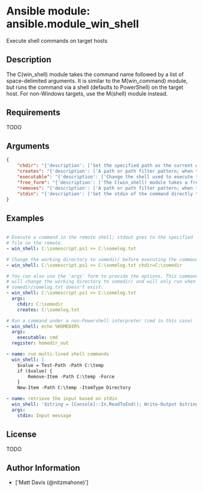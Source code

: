 # Ansible module: ansible.module_win_shell


Execute shell commands on target hosts

## Description

The C(win_shell) module takes the command name followed by a list of space-delimited arguments. It is similar to the M(win_command) module, but runs the command via a shell (defaults to PowerShell) on the target host.
For non-Windows targets, use the M(shell) module instead.

## Requirements

TODO

## Arguments

``` json
{
    "chdir": "{'description': ['Set the specified path as the current working directory before executing a command'], 'type': 'path'}",
    "creates": "{'description': ['A path or path filter pattern; when the referenced path exists on the target host, the task will be skipped.'], 'type': 'path'}",
    "executable": "{'description': ['Change the shell used to execute the command (eg, C(cmd)).', 'The target shell must accept a C(/c) parameter followed by the raw command line to be executed.'], 'type': 'path'}",
    "free_form": "{'description': ['The C(win_shell) module takes a free form command to run.', "There is no parameter actually named 'free form'. See the examples!"], 'required': True}",
    "removes": "{'description': ['A path or path filter pattern; when the referenced path B(does not) exist on the target host, the task will be skipped.'], 'type': 'path'}",
    "stdin": "{'description': ['Set the stdin of the command directly to the specified value.'], 'version_added': '2.5'}",
}
```

## Examples


``` yaml

# Execute a command in the remote shell; stdout goes to the specified
# file on the remote.
- win_shell: C:\somescript.ps1 >> C:\somelog.txt

# Change the working directory to somedir/ before executing the command.
- win_shell: C:\somescript.ps1 >> C:\somelog.txt chdir=C:\somedir

# You can also use the 'args' form to provide the options. This command
# will change the working directory to somedir/ and will only run when
# somedir/somelog.txt doesn't exist.
- win_shell: C:\somescript.ps1 >> C:\somelog.txt
  args:
    chdir: C:\somedir
    creates: C:\somelog.txt

# Run a command under a non-Powershell interpreter (cmd in this case)
- win_shell: echo %HOMEDIR%
  args:
    executable: cmd
  register: homedir_out

- name: run multi-lined shell commands
  win_shell: |
    $value = Test-Path -Path C:\temp
    if ($value) {
        Remove-Item -Path C:\temp -Force
    }
    New-Item -Path C:\temp -ItemType Directory

- name: retrieve the input based on stdin
  win_shell: '$string = [Console]::In.ReadToEnd(); Write-Output $string.Trim()'
  args:
    stdin: Input message

```

## License

TODO

## Author Information
  - ['Matt Davis (@nitzmahone)']
